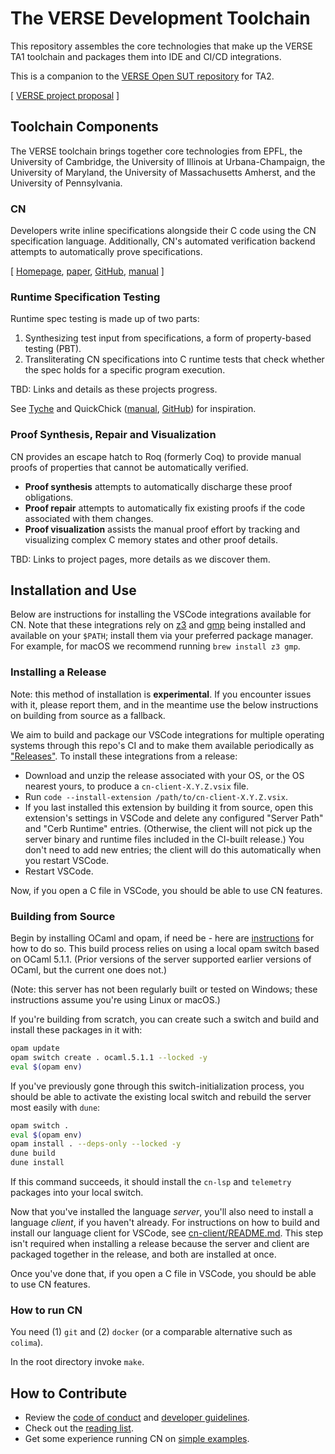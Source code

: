 # The VERSE Development Toolchain

This repository assembles the core technologies that make up the VERSE TA1
toolchain and packages them into IDE and CI/CD integrations.

This is a companion to the [VERSE Open SUT
repository](https://github.com/GaloisInc/VERSE-OpenSUT) for TA2.

[ [VERSE project proposal](https://drive.google.com/drive/u/0/folders/1S6wk-aXLZh_dNGU0IcKxB2tnXe5zjV1C) ]

## Toolchain Components

The VERSE toolchain brings together core technologies from EPFL, the University
of Cambridge, the University of Illinois at Urbana-Champaign, the University of
Maryland, the University of Massachusetts Amherst, and the University of
Pennsylvania.

### CN

Developers write inline specifications alongside their C code using the CN
specification language. Additionally, CN's automated verification backend
attempts to automatically prove specifications.

[ [Homepage](https://www.cl.cam.ac.uk/~cp526/popl23.html),
[paper](https://www.cl.cam.ac.uk/~cp526/popl23.pdf),
[GitHub](https://github.com/rems-project/cerberus/tree/master/backend/cn),
[manual](https://github.com/rems-project/cerberus/tree/master/backend/cn/manual) ]

### Runtime Specification Testing

Runtime spec testing is made up of two parts:

1. Synthesizing test input from specifications, a form of property-based testing (PBT).
1. Transliterating CN specifications into C runtime tests that check whether the spec holds for a specific program execution.

TBD: Links and details as these projects progress.

See [Tyche](https://github.com/tyche-pbt/tyche-extension) and QuickChick ([manual](https://softwarefoundations.cis.upenn.edu/qc-current/index.html), [GitHub](https://github.com/QuickChick/QuickChick)) for inspiration.

### Proof Synthesis, Repair and Visualization

CN provides an escape hatch to Roq (formerly Coq) to provide manual proofs of properties that cannot be automatically verified.

- **Proof synthesis** attempts to automatically discharge these proof obligations.
- **Proof repair** attempts to automatically fix existing proofs if the code
  associated with them changes.
- **Proof visualization** assists the manual proof effort by tracking and
  visualizing complex C memory states and other proof details.

TBD: Links to project pages, more details as we discover them.

## Installation and Use

Below are instructions for installing the VSCode integrations available for CN.
Note that these integrations rely on
[z3](https://github.com/Z3Prover/z3/releases) and [gmp](https://gmplib.org/)
being installed and available on your `$PATH`; install them via your preferred
package manager. For example, for macOS we recommend running `brew install z3
gmp`.

### Installing a Release

Note: this method of installation is **experimental**. If you encounter issues
with it, please report them, and in the meantime use the below instructions on
building from source as a fallback.

We aim to build and package our VSCode integrations for multiple operating
systems through this repo's CI and to make them available periodically as
["Releases"](https://github.com/GaloisInc/VERSE-Toolchain/releases). To install
these integrations from a release:
- Download and unzip the release associated with your OS, or the OS nearest
  yours, to produce a `cn-client-X.Y.Z.vsix` file.
- Run `code --install-extension /path/to/cn-client-X.Y.Z.vsix`.
- If you last installed this extension by building it from source, open this
  extension's settings in VSCode and delete any configured "Server Path" and
  "Cerb Runtime" entries. (Otherwise, the client will not pick up the server
  binary and runtime files included in the CI-built release.) You don't need to
  add new entries; the client will do this automatically when you restart
  VSCode.
- Restart VSCode.

Now, if you open a C file in VSCode, you should be able to use CN features.


### Building from Source

Begin by installing OCaml and opam, if need be - here are
[instructions](https://ocaml.org/docs/installing-ocaml) for how to do so. This
build process relies on using a local opam switch based on OCaml 5.1.1. (Prior
versions of the server supported earlier versions of OCaml, but the current one
does not.)

(Note: this server has not been regularly built or tested on Windows; these
instructions assume you're using Linux or macOS.)

If you're building from scratch, you can create such a switch and build and
install these packages in it with:
```sh
opam update
opam switch create . ocaml.5.1.1 --locked -y
eval $(opam env)
```

If you've previously gone through this switch-initialization process, you should
be able to activate the existing local switch and rebuild the server most easily
with `dune`:
```sh
opam switch .
eval $(opam env)
opam install . --deps-only --locked -y
dune build
dune install
```

If this command succeeds, it should install the `cn-lsp` and `telemetry`
packages into your local switch.

Now that you've installed the language _server_, you'll also need to install a
language _client_, if you haven't already. For instructions on how to build and
install our language client for VSCode, see
[cn-client/README.md](cn-client/README.md). This step isn't required when
installing a release because the server and client are packaged together in the
release, and both are installed at once.

Once you've done that, if you open a C file in VSCode, you should be able to use
CN features.


### How to run CN

You need (1) `git` and (2) `docker` (or a comparable alternative such as `colima`).

In the root directory invoke `make`.

## How to Contribute

- Review the [code of conduct](CONDUCT.md) and [developer guidelines](CONTRIBUTING.md).
- Check out the [reading list](docs/reading_list.md).
- Get some experience running CN on [simple examples](cn-intro).

